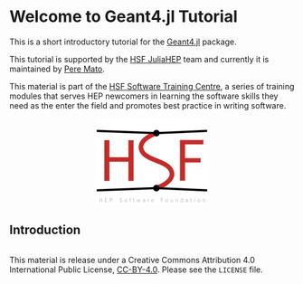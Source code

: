 # Welcome to Geant4.jl Tutorial

This is a short introductory tutorial for the [Geant4.jl](https://github.com/JuliaHEP/Geant4.jl) package.

This tutorial is supported by the [HSF JuliaHEP](https://hepsoftwarefoundation.org/workinggroups/juliahep.html) team and currently it is maintained by [Pere Mato](https://github.com/peremato).

This material is part of the [HSF Software Training Centre](https://hepsoftwarefoundation.org/training/curriculum.html), a series of training modules that serves HEP newcomers in learning the software skills they need as the enter the field and promotes best practice in writing software.

<p align="center">
<img src="hsf_logo_angled.png" alt="HEP Software Foundation Logo..."/>
</p>


## Introduction


```{tableofcontents}
```

This material is release under a Creative Commons Attribution 4.0 International Public License, [CC-BY-4.0](https://creativecommons.org/licenses/by/4.0/). Please see the `LICENSE` file.


